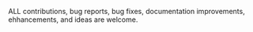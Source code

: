 ALL contributions, bug reports, bug fixes, documentation improvements, ehhancements, and ideas are welcome.
